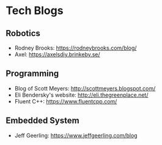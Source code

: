 # Tech Blogs

## Robotics

* Rodney Brooks: https://rodneybrooks.com/blog/
* Axel: https://axelsdiy.brinkeby.se/

## Programming

* Blog of Scott Meyers: http://scottmeyers.blogspot.com/
* Eli Bendersky's website: http://eli.thegreenplace.net/
* Fluent C++: https://www.fluentcpp.com/

## Embedded System

* Jeff Geerling: https://www.jeffgeerling.com/blog

